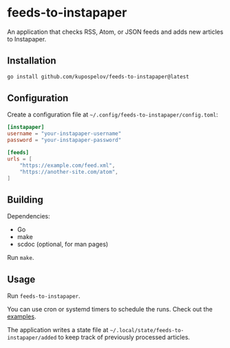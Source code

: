 # feeds-to-instapaper

An application that checks RSS, Atom, or JSON feeds and adds new articles to Instapaper.

## Installation

```bash
go install github.com/kupospelov/feeds-to-instapaper@latest
```

## Configuration

Create a configuration file at `~/.config/feeds-to-instapaper/config.toml`:

```toml
[instapaper]
username = "your-instapaper-username"
password = "your-instapaper-password"

[feeds]
urls = [
    "https://example.com/feed.xml",
    "https://another-site.com/atom",
]
```

## Building

Dependencies:
* Go
* make
* scdoc (optional, for man pages)

Run `make`.

## Usage

Run `feeds-to-instapaper`.

You can use cron or systemd timers to schedule the runs. Check out the [examples](https://github.com/kupospelov/feeds-to-instapaper/tree/main/doc/systemd).

The application writes a state file at `~/.local/state/feeds-to-instapaper/added` to keep track of previously processed articles.
